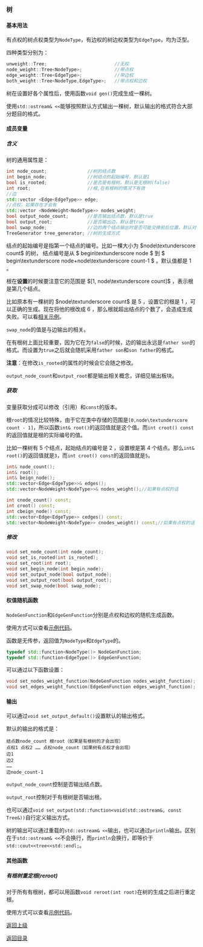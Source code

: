 ### 树

#### 基本用法

有点权的树点权类型为`NodeType`，有边权的树边权类型为`EdgeType`，均为泛型。

四种类型分别为：

```cpp
unweight::Tree;                         //无权
node_weight::Tree<NodeType>;            //带点权
edge_weight::Tree<EdgeType>;            //带边权
both_weight::Tree<NodeType,EdgeType>;   //带点权和边权
```

树在设置好各个属性后，使用函数`void gen()`完成生成一棵树。

使用`std::ostream& <<`能够按照默认方式输出一棵树，默认输出的格式符合大部分题目的格式。

#### 成员变量

##### 含义

树的通用属性是：

```cpp
int node_count;               //树的结点数
int begin_node;               //树结点的起始编号，默认是1
bool is_rooted;               //是否是有根树，默认是无根树(false)
int root;                     //根,在有根树的情况下有效
//边
std::vector <Edge<EdgeType>> edge;     
//点权，如果存在才会有
std::vector <NodeWeight<NodeType>> nodes_weight;
bool output_node_count;       //是否输出结点数，默认是true
bool output_root;             //是否输出边，默认是true
bool swap_node;               //边的两个结点输出时是否可能交换前后位置，默认对有根树是false，对无根树是true
TreeGenerator tree_generator; //树的生成方式
```

结点的起始编号是指第一个结点的编号。比如一棵大小为 $node\textunderscore count$ 的树， 结点编号是从 $ begin\textunderscore node $   到 $ begin\textunderscore node+node\textunderscore count-1 $   。默认值都是 $1$ 。



根在**设置**的时候要注意它的范围是 $[1, node\textunderscore count]$ ，表示根是第几个结点。

比如原本有一棵树的 $node\textunderscore count$  是 $5$ ，设置它的根是 $1$ ，可以正确的生成。现在将他的根改成 $6$ ，那么根就超出结点的个数了，会造成生成失败。可以看[相关示例](../../../examples/tree_root.cpp)。



`swap_node`的值是与边输出的相关。

在有根树上面比较重要，因为它在为`false`的时候，边的输出永远是`father son`的格式。而设置为`true`之后就会随机采用`father son`和`son father`的格式。

**注意**：在修改`is_rooted`的属性的时候会它会随之修改。



`output_node_count`和`output_root`都是输出相关概念，详细见输出板块。

##### 获取

变量获取分成可以修改（引用）和`const`的版本。

根`root`的情况比较特殊，由于它在类中存储的范围是`[0,node\textunderscore count - 1]`，所以函数`int& root()`的返回值就是这个值。而`int croot() const`的返回值就是根的实际编号的值。

比如一棵树有 $5$ 个结点，起始结点的编号是 $2$ ，设置根是第 $4$ 个结点。那么`int& root()`的返回值就是`3`，而`int croot() const`的返回值就是`5`。

```cpp
int& node_count();
int& root();
int& beign_node();
std::vector<Edge<EdgeType>>& edges();
std::vector<NodeWeight<NodeType>>& nodes_weight();//如果有点权的话

int cnode_count() const;
int croot() const;
int cbeign_node() const;
std::vector<Edge<EdgeType>> cedges() const;
std::vector<NodeWeight<NodeType>> cnodes_weight() const;//如果有点权的话
```



##### 修改

```cpp
void set_node_count(int node_count);
void set_is_rooted(int is_rooted);
void set_root(int root);
void set_begin_node(int begin_node);
void set_output_node(bool output_node);
void set_output_root(bool output_root);
void set_swap_node(bool swap_node);
```



#### 权值随机函数

`NodeGenFunction`和`EdgeGenFunction`分别是点权和边权的随机生成函数。

使用方式可以查看[示例代码](../../../examples/tree1.cpp)。

函数是无传参，返回值为`NodeType`和`EdgeType`的。

```cpp
typedef std::function<NodeType()> NodeGenFunction; 
typedef std::function<EdgeType()> EdgeGenFunction;
```

可以通过以下函数设置：

```cpp
void set_nodes_weight_function(NodeGenFunction nodes_weight_function);
void set_edges_weight_function(EdgeGenFunction edges_weight_function);
```



#### 输出

可以通过`void set_output_default()`设置默认的输出格式。

默认的输出的格式是：

```
结点数node_count 根root（如果是有根树的才会出现）
点权1 点权2 …… 点权node_count（如果树有点权才会出现）
边1
边2
……
边node_count-1
```

`output_node_count`控制是否输出结点数。

`output_root`控制对于有根树是否输出根。

也可以通过`void set_output(std::function<void(std::ostream&, const Tree&))`自行定义输出方式。

树的输出可以通过重载的`std::ostream& <<`输出，也可以通过`println`输出。区别在于`std::ostream& <<`不会换行，而`println`会换行，即等价于`std::cout<<tree<<std::endl;`。

#### 其他函数

##### 有根树重定根(reroot)

对于所有有根树，都可以用函数`void reroot(int root)`在树的生成之后进行重定根。

使用方式可以查看[示例代码](../../../examples/reroot.cpp)。


[返回上级](./summary.md)

[返回目录](../../home.md)
